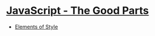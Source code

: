 # [JavaScript - The Good Parts][0]

- [Elements of Style][1]

[0]: http://www.pluralsight.com/courses/javascript-good-parts
[1]: http://www.crockford.com/wrrrld/style.html
